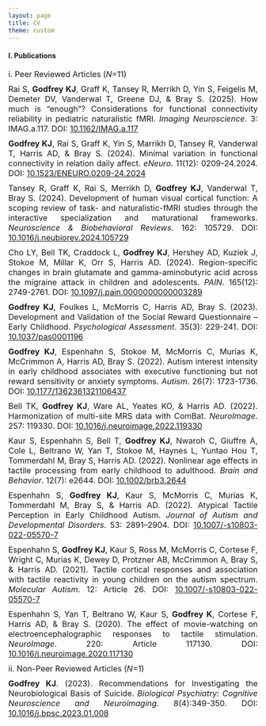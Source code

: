 ```yaml
---
layout: page
title: CV
theme: custom
---
```


<h4>I. Publications</h4>
<div style="text-align: justify; font-size: 16px">i. Peer Reviewed Articles (<i>N</i>=11)</div><div style="height:10px;"><br></div>
<div style="text-align: justify; font-size: 16px">Rai S, <b>Godfrey KJ</b>, Graff K, Tansey R, Merrikh D, Yin S, Feigelis M, Demeter DV, Vanderwal T, Greene DJ, & Bray S. (2025). How much is “enough”? Considerations for functional connectivity reliability in pediatric naturalistic fMRI. <i>Imaging Neuroscience</i>. 3: IMAG.a.117. DOI: <a href="https://doi.org/10.1162/IMAG.a.117)">10.1162/IMAG.a.117</a></div><div style="height:10px;"><br></div>
<div style="text-align: justify; font-size: 16px"><b>Godfrey KJ</b>, Rai S, Graff K, Yin S, Marrikh D, Tansey R, Vanderwal T, Harris AD, & Bray S. (2024). Minimal variation in functional connectivity in relation daily affect. <i>eNeuro</i>. 11(12): 0209-24.2024. DOI: <a href="https://doi.org/10.1523/ENEURO.0209-24.2024">10.1523/ENEURO.0209-24.2024</a></div><div style="height:10px;"><br></div>
<div style="text-align: justify; font-size: 16px"> Tansey R, Graff K, Rai S, Merrikh D, <b>Godfrey KJ</b>, Vanderwal T, Bray S. (2024). Development of human visual cortical function: A scoping review of task- and naturalistic-fMRI studies through the interactive specialization and maturational frameworks. <i>Neuroscience & Biobehavioral Reviews</i>. 162: 105729. DOI: <a href="https://doi.org/10.1016/j.neubiorev.2024.105729">10.1016/j.neubiorev.2024.105729</a></div><div style="height:10px;"><br></div>
<div style="text-align: justify; font-size: 16px">Cho LY, Bell TK, Craddock L, <b>Godfrey KJ</b>, Hershey AD, Kuziek J, Stokoe M, Millar K, Orr S, Harris AD. (2024). Region-specific changes in brain glutamate and gamma-aminobutyric acid across the migraine attack in children and adolescents. <i>PAIN</i>. 165(12): 2749-2761. DOI: <a href="https://journals.lww.com/10.1097/j.pain.0000000000003289"> 10.1097/j.pain.0000000000003289 </a></div><div style="height:10px;"><br></div>
<div style="text-align: justify; font-size: 16px"><b>Godfrey KJ</b>, Foulkes L, McMorris C, Harris AD, Bray S. (2023). Development and Validation of the Social Reward Questionnaire – Early Childhood. <i>Psychological Assessment</i>. 35(3): 229-241. DOI: <a href="https://doi.org/10.1037/pas0001196">10.1037/pas0001196</a></div><div style="height:10px;"><br></div>
<div style="text-align: justify; font-size: 16px"><b>Godfrey KJ</b>, Espenhahn S, Stokoe M, McMorris C, Murias K, McCrimmon A, Harris AD, Bray S. (2022). Autism interest intensity in early childhood associates with executive functioning but not reward sensitivity or anxiety symptoms. <i>Autism</i>. 26(7): 1723-1736. DOI: <a href="https://doi.org/10.1177/1362361321106437">10.1177/1362361321106437</a></div><div style="height:10px;"><br></div>
<div style="text-align: justify; font-size: 16px">Bell TK, <b>Godfrey KJ</b>, Ware AL, Yeates KO, & Harris AD. (2022). Harmonization of multi-site MRS data with ComBat. <i>NeuroImage</i>. 257: 119330. DOI: <a href="https://doi.org/10.1016/j.neuroimage.2022.119330">10.1016/j.neuroimage.2022.119330</a></div><div style="height:10px;"><br></div>
<div style="text-align: justify; font-size: 16px">Kaur S, Espenhahn S, Bell T, <b>Godfrey KJ</b>, Nwaroh C, Giuffre A, Cole L, Beltrano W, Yan T, Stokoe M, Haynes L, Yuntao Hou T, Tommerdahl M, Bray S, Harris AD. (2022). Nonlinear age effects in tactile processing from early childhood to adulthood. <i>Brain and Behavior</i>. 12(7): e2644. DOI: <a href="https://doi.org/10.1002/brb3.2644">10.1002/brb3.2644</a></div><div style="height:10px;"><br></div>
<div style="text-align: justify; font-size: 16px">Espenhahn S, <b>Godfrey KJ</b>, Kaur S, McMorris C, Murias K, Tommerdahl M, Bray S, & Harris AD. (2022). Atypical Tactile Perception in Early Childhood Autism. <i>Journal of Autism and Developmental Disorders</i>. 53: 2891–2904. DOI: <a href="https://doi.org/10.1007/-s10803-022-05570-7">10.1007/-s10803-022-05570-7</a></div><div style="height:10px;"><br></div>
<div style="text-align: justify; font-size: 16px">Espenhahn S, <b>Godfrey KJ</b>, Kaur S, Ross M, McMorris C, Cortese F, Wright C, Murias K, Dewey D, Protzner AB, McCrimmon A, Bray S, & Harris AD. (2021). Tactile cortical responses and association with tactile reactivity in young children on the autism spectrum. <i>Molecular Autism</i>. 12: Article 26. DOI: <a href="https://doi.org/10.1007/-s10803-022-05570-7">10.1007/-s10803-022-05570-7</a></div><div style="height:10px;"><br></div>
<div style="text-align: justify; font-size: 16px">Espenhahn S, Yan T, Beltrano W, Kaur S, <b>Godfrey K</b>, Cortese F, Harris AD, & Bray S. (2020). The effect of movie-watching on electroencephalographic responses to tactile stimulation. <i>NeuroImage</i>. 220: Article 117130. DOI: <a href="https://doi.org/10.1016/j.neuroimage.2020.117130">10.1016/j.neuroimage.2020.117130</a></div><div style="height:10px;"><br></div>
<div style="text-align: justify; font-size: 16px">ii. Non-Peer Reviewed Articles (<i>N</i>=1)</div><div style="height:10px;"><br></div>
<div style="text-align: justify; font-size: 16px"><b>Godfrey KJ</b>. (2023). Recommendations for Investigating the Neurobiological Basis of Suicide. <i>Biological Psychiatry: Cognitive Neuroscience and Neuroimaging</i>. 8(4):349-350. DOI: <a href="https://doi.org/10.1016/j.bpsc.2023.01.008">10.1016/j.bpsc.2023.01.008</a></div><div style="height:10px;"><br></div>

